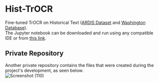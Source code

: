 # Hist-TrOCR  
Fine-tuned TrOCR on Historical Text ([ARDIS Dataset](https://ardisdataset.github.io/ARDIS/) and [Washington Database](https://fki.tic.heia-fr.ch/databases/washington-database)).  
The Jupyter notebook can be downloaded and run using any compatible IDE or from [this link](https://colab.research.google.com/drive/11vWXRLM4gz9h5hFpPRR_DEgd7U-t9ZVp?usp=sharing).  

## Private Repository  
Another private repository contains the files that were created during the project's development, as seen below.  
![Screenshot (110)](https://user-images.githubusercontent.com/71402153/233216662-246c7b30-675f-4481-a0e2-938e7ea536b8.png)

